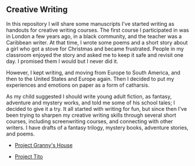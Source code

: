 
##  Creative Writing 

In this repository I will share some manuscripts I've started writing as handouts for creative writing courses. The first course I participated in was in London a few years ago, in a black community, and the teacher was a Caribbean writer. At that time, I wrote some poems and a short story about a girl who got a stove for Christmas and became frustrated. People in my classroom enjoyed the story and asked me to keep it safe and revisit one day. I promised them I would but I never did it. 

However, I kept writing, and moving from Europe to South America, and then to the United States and Europe again. Then I decided to put my experiences and emotions on paper as a form of catharsis.


As my child suggested I should write young adult fiction, as fantasy, adventure and mystery works, and told me some of his school tales;
								I decided to give it a try. 
								It all started with writing for fun, but since then I've been trying to sharpen my 
								creative writing skills through several short courses, including screenwriting courses, and connecting with other writers. 
								I have drafts of a fantasy trilogy, mystery books, 
								adventure stories, and poems.



- [Project Granny's House](https://github.com/meyresilva/CreativeWriting/tree/main/ProjectGrannyHouse)

- [Project Tito](https://github.com/meyresilva/CreativeWriting/tree/main/projectTito)




